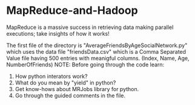# MapReduce-and-Hadoop
MapReduce is a massive success in retrieving data making parallel executions; take insights of how it works!

The first file of the directory is "AverageFriendsByAgeSocialNetwork.py" which uses the data file "friendsData.csv" which is a Comma Separated Value file having 500 entries with meanigful columns. (Index, Name, Age, NumberOfFriends)
NOTE: Before going through the code learn:
  1. How python interators work?
  2. What do you mean by "yield" in python?
  3. Get know-hows about MRJobs library for python.
  4. Go through the guided comments in the file.
